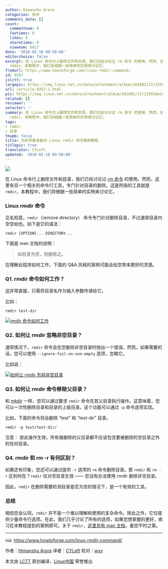 ```yaml
---
author: Himanshu Arora
categories: 技术
comments_data: []
count:
  commentnum: 0
  favtimes: 0
  likes: 0
  sharetimes: 0
  viewnum: 6817
date: '2018-02-18 09:50:00'
editorchoice: false
excerpt: 在 Linux 命令行上删除文件和目录，我们已经讨论过 rm 命令 的使用。然而，这里有另一个相关的命令行工具，专门针对目录的删除。这是所指的工具就是
  rmdir，本教程中，我们将根据一些简单的实例来讨论它。
fromurl: https://www.howtoforge.com/linux-rmdir-command/
id: 9357
islctt: true
largepic: https://img.linux.net.cn/data/attachment/album/201802/17/125918w3uwdp9b9sebabdi.jpg
url: /article-9357-1.html
pic: https://img.linux.net.cn/data/attachment/album/201802/17/125918w3uwdp9b9sebabdi.jpg.thumb.jpg
related: []
reviewer: ''
selector: ''
summary: 在 Linux 命令行上删除文件和目录，我们已经讨论过 rm 命令 的使用。然而，这里有另一个相关的命令行工具，专门针对目录的删除。这是所指的工具就是
  rmdir，本教程中，我们将根据一些简单的实例来讨论它。
tags:
- rmdir
- 目录
thumb: false
title: 为初学者准备的 Linux rmdir 命令案例教程
titlepic: true
translator: CYLeft
updated: '2018-02-18 09:50:00'
---
```


![](/data/attachment/album/201802/17/125918w3uwdp9b9sebabdi.jpg)


在 Linux 命令行上删除文件和目录，我们已经讨论过 [rm 命令](/article-9321-1.html) 的使用。然而，这里有另一个相关的命令行工具，专门针对目录的删除。这是所指的工具就是 `rmdir`，本教程中，我们将根据一些简单的实例来讨论它。


### Linux rmdir 命令


见名知意，`rmdir`（remove directory） 命令专门针对删除目录，不过通常目录内空空如也。如下是它的语法：



```
rmdir [OPTION]... DIRECTORY...

```

下面是 man 文档的说明：



> 
> 如目录为空，则删除之。
> 
> 
> 


在理解此程序如何工作，下面的 Q&A 风格的案例可能会给您带来更好的灵感。


### Q1. rmdir 命令如何工作？


这非常直接，只需将目录名作为输入参数传递给它。


比如：



```
rmdir test-dir

```

[![rmdir 命令如何工作](/data/attachment/album/201802/17/125931w7gf7s7gupifjes0.png)](https://www.howtoforge.com/images/command-tutorial/big/rm-basic-usage1.png)


### Q2. 如何让 rmdir 忽略非空目录？


通常情况下，`rmdir` 命令会在您删除非空目录时抛出一个错误。然而，如果需要的话，您可以使用 `--ignore-fail-on-non-empty` 选项，忽略它。


比如说：


[![如何让 rmdir 忽视非空目录](/data/attachment/album/201802/17/125931uz7cvhkk0xvqv5hk.png)](https://www.howtoforge.com/images/command-tutorial/big/rmdir-ignore-nonempty.png)


### Q3. 如何让 rmdir 命令移除父目录？


和 [mkdir](/article-9356-1.html) 一样，您可以通过要求 `rmdir` 命令在其父目录执行操作。这意味着，您可以一次性删除目录和目录的上级目录。这个功能可以通过 `-p` 命令选项实现。


比如，下面的命令将会删除 “test” 和 “test-dir” 目录。



```
rmdir -p test/test-dir/

```

注意： 欲此操作生效，所有被删除的父目录都不应该包含要被删除的空目录之外的任何目录。


### Q4. rmdir 和 rm -r 有何区别？


如果还有印象，您还可以通过提供 `-r` 选项的 `rm` 命令删除目录。那 `rmdir` 和 `rm -r` 区别何在？`rmdir` 仅对空目录生效 —— 您没有办法使用 rmdir 删除非空目录。


因此，`rmdir` 在删除需要检测目录是否为空的情况下，是一个有效的工具。


### 总结


相信您会认同，`rmdir` 并不是一个难以理解和使用的复杂命令。除此之外，它仅提供少量命令行选项。在此，我们几乎讨论了所有的选项，如果您想掌握的更好，练习在本教程提到的案例即可。关于 `rmdir`，[这里另有 man 文档](https://linux.die.net/man/1/rmdir)，备您不时之需。




---


via: <https://www.howtoforge.com/linux-rmdir-command/>


作者：[Himanshu Arora](https://www.howtoforge.com) 译者：[CYLeft](https://github.com/CYLeft) 校对：[wxy](https://github.com/wxy)


本文由 [LCTT](https://github.com/LCTT/TranslateProject) 原创编译，[Linux中国](https://linux.cn/) 荣誉推出